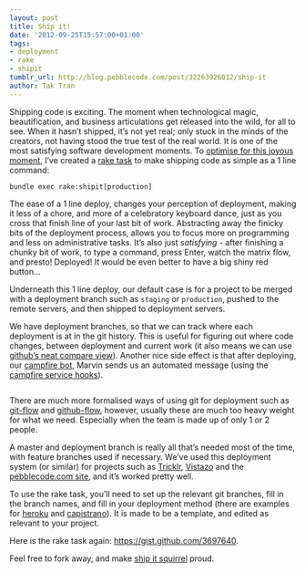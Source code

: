 ```yaml
---
layout: post
title: Ship it!
date: '2012-09-25T15:57:00+01:00'
tags:
- deployment
- rake
- shipit
tumblr_url: http://blog.pebblecode.com/post/32263926012/ship-it
author: Tak Tran
---
```

<p>Shipping code is exciting. The moment when technological magic, beautification, and business articulations get released into the wild, for all to see. When it hasn’t shipped, it’s not yet real; only stuck in the minds of the creators, not having stood the true test of the real world. It is one of the most satisfying software development moments. To <a href="http://tom.preston-werner.com/2010/10/18/optimize-for-happiness.html">optimise for this joyous moment</a>, I’ve created a <a href="https://gist.github.com/3697640">rake task</a> to make shipping code as simple as a 1 line command:</p>

<pre><code>bundle exec rake:shipit[production]
</code></pre>

<p>The ease of a 1 line deploy, changes your perception of deployment, making it less of a chore, and more of a celebratory keyboard dance, just as you cross that finish line of your last bit of work. Abstracting away the finicky bits of the deployment process, allows you to focus more on programming and less on administrative tasks. It’s also just <em>satisfying</em> - after finishing a chunky bit of work, to type a command, press Enter, watch the matrix flow, and presto! Deployed! It would be even better to have a big shiny red button&hellip;</p>

<p>Underneath this 1 line deploy, our default case is for a project to be merged with a deployment branch such as <code>staging</code> or <code>production</code>, pushed to the remote servers, and then shipped to deployment servers.</p>

<p>We have deployment branches, so that we can track where each deployment is at in the git history. This is useful for figuring out where code changes, between deployment and current work (it also means we can use <a href="https://github.com/blog/612-introducing-github-compare-view">github’s neat compare view</a>). Another nice side effect is that after deploying, our <a href="https://github.com/joshwand/campfire-bot">campfire bot</a>, Marvin sends us an automated message (using the <a href="https://github.com/blog/570-campfire-service-hook-returns">campfire service hooks</a>).</p>

<p><img src="http://media.tumblr.com/tumblr_mawucull7m1qdcl2v.jpg" alt=""/></p>

<p>There are much more formalised ways of using git for deployment such as <a href="http://nvie.com/posts/a-successful-git-branching-model/">git-flow</a> and <a href="http://scottchacon.com/2011/08/31/github-flow.html">github-flow</a>, however, usually these are much too heavy weight for what we need. Especially when the team is made up of only 1 or 2 people.</p>

<p>A master and deployment branch is really all that’s needed most of the time, with feature branches used if necessary. We’ve used this deployment system (or similar) for projects such as <a href="http://tricklrapp.com/">Tricklr</a>, <a href="http://vistazoapp.com">Vistazo</a> and the <a href="http://pebblecode.com/">pebblecode.com site</a>, and it’s worked pretty well.</p>

<p>To use the rake task, you’ll need to set up the relevant git branches, fill in the branch names, and fill in your deployment method (there are examples for <a href="http://heroku.com">heroku</a> and <a href="http://capistranorb.com/">capistrano</a>). It is made to be a template, and edited as relevant to your project.</p>

<p>Here is the rake task again: <a href="https://gist.github.com/3697640">https://gist.github.com/3697640</a>.</p>

<p>Feel free to fork away, and make <a href="http://shipitsquirrel.github.com/">ship it squirrel</a> proud.</p>
